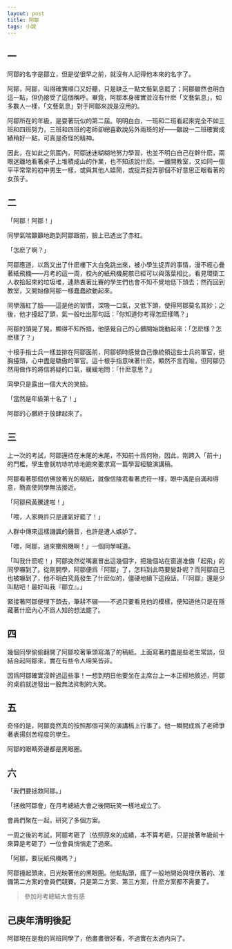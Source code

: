 ```yaml
---
layout: post
title: 阿鄒
tags: 小說
---
```

## 一
阿鄒的名字是鄒立，但是從很早之前，就沒有人記得他本來的名字了。

阿鄒，阿鄒，叫得確實順口又好聽，只是缺乏一點文藝氣息罷了；阿鄒雖然也明白這一點，但仍接受了這個稱呼。畢竟，阿鄒本身確實並沒有什麽「文藝氣息」，如多數人一樣，「文藝氣息」對于阿鄒來說是沒用的。

阿鄒所在的年級，是耍著玩似的第二屆。明明白白，一班和二班看起來完全不如三班和四班努力，三班和四班的老師卻總喜歡說另外兩班的好——雖說一二班確實成績稍好一點，可真是奇怪的精神。

因此，在如此之氛圍內，阿鄒迷迷糊糊地努力學習，也並不明白自己在幹什麽，兩眼迷離地看著桌子上堆積成山的作業，也不知該說什麽。一離開教室，又如同一個平平常常的初中男生一樣，或與其他人嬉鬧，或捉弄捉弄那個不好意思正眼看著的女孩子。

## 二
「阿鄒！阿鄒！」

同學氣喘籲籲地跑到阿鄒跟前，臉上已透出了赤紅。

「怎麽了啊？」

阿鄒應道，以爲又出了什麽樓下大白兔跳出來，被小學生捉弄的事情，漫不經心疊著紙飛機——月考的這一周，校內的紙飛機屍骸已經可以與落葉相比，看見環衛工人收拾起來的垃圾堆，連熱衷著比賽的學生們也會不知不覺地低下頭去；然而回到教室，又開始像阿鄒一樣蠢蠢欲動起來。

同學漲紅了臉——這是他的習慣，深吸一口氣，又低下頭，使得阿鄒莫名其妙；之後，他才擡起了頭，氣一般吐出那句話：「你知道你考得怎麽樣嗎？」

阿鄒的頭晃了晃，顯得不知所措，他感覺自己的心髒開始跳動起來：「怎麽樣？怎麽樣了？」

十根手指士兵一樣並排在阿鄒面前，阿鄒頓時感覺自己像統領這些士兵的軍官，挺胸擡頭，心中盡是驕傲的軍官。這十根手指意味著什麽，顯然不言而喻，但阿鄒仍然用做作的將信將疑的口氣，緩緩地問：「什麽意思？」

同學只是露出一個大大的笑臉。

「當然是年級第十名了！」

阿鄒的心髒終于放肆起來了。

## 三
上一次的考試，阿鄒還待在末尾的末尾，不知前十爲何物，因此，剛跨入「前十」的門檻，學生會就吭哧吭哧地跑來要求寫一篇學習經驗演講稿。

阿鄒看著那個仿佛放著光的稿紙，就像信陵君看著虎符一樣，眼中滿是自滿和得意，簡直使同學無法接近。

「阿鄒飛黃騰達啦！」

「喂，人家興許只是運氣好罷了！」

人群中傳來這樣譏諷的聲音，也許是遭人嫉妒了。

「喂，阿鄒，過來擲飛機啊！」一個同學喊道。

「叫我什麽呢！」阿鄒突然從嘴裏冒出這幾個字，把幾個站在窗邊准備「起飛」的同學嚇到了。從剛開學，阿鄒便爲「阿鄒」了，怎料到此時要變卦呢？而阿鄒自己也被嚇到了，他不明白究竟發生了什麽似的，僵硬地續下這段話，「『阿鄒』還是少叫點吧！最好叫我『鄒立』。」

緊接著阿鄒便埋下頭去，筆耕不辍——不過只要看見他的模樣，便知道他只是在隱藏著什麽內心不爲人知的想法罷了。

## 四
幾個同學偷偷翻開了阿鄒咬著筆頭寫滿了的稿紙。上面寫著的盡是些老生常談，但結合起阿鄒來，實在有些令人啼笑皆非。

因爲阿鄒確實沒幹過這些事！一想到明日他要坐在主席台上一本正經地敘述，阿鄒的桌前就迸發出一股無法抑制的大笑。

## 五
奇怪的是，阿鄒竟然真的按照那個可笑的演講稿上行事了。他一瞬間成爲了老師爭著表揚刻苦程度的學生。

阿鄒的眼睛旁邊都是黑眼圈。

## 六
「我們要拯救阿鄒。」

「拯救阿鄒會」在月考總結大會之後開玩笑一樣地成立了。

會員們聚在一起，研究了多個方案。

一周之後的考試，阿鄒考砸了（依照原來的成績，本不算考砸，只是按著年級前十來算是考砸了）一位會員悄悄走了過來。

「阿鄒，要玩紙飛機嗎？」

阿鄒擡起頭來，日光映著他的黑眼圈。他點點頭，瘋了一般地開始與埋伏著的、准備第二方案的會員們競賽。只是第二方案、第三方案，什麽方案都不需要了。

> 參加月考總結大會有感

## 己庚年清明後記
阿鄒現在是我的同班同學了，他畫畫很好看，不過實在太過内向了。